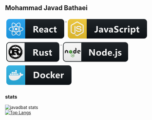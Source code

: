 ## Mohammad Javad Bathaei

<p align="left">
    <a href="#">
    <img src="images/stack/frameworks/react.svg" alt="react" style="vertical-align:top; margin:6px 4px">
  </a>
    <a href="#">
    <img src="images/stack/languages/js.svg" alt="js" style="vertical-align:top; margin:6px 4px">
  </a>
    <a href="#">
    <img src="images/stack/languages/rust.svg" alt="rust" style="vertical-align:top; margin:6px 4px">
  </a>
      <a href="#">
    <img src="images/stack/frameworks/nodejs.svg" alt="nodejs" style="vertical-align:top; margin:6px 4px">
  </a>
    <a href="#">
    <img src="images/stack/tools/docker.svg" alt="docker" style="vertical-align:top; margin:6px 4px">
  </a>
</p>

### stats

![javadbat stats](https://github-readme-stats.vercel.app/api?username=javadbat&show_icons=true&theme=transparent)  
[![Top Langs](https://github-readme-stats.vercel.app/api/top-langs/?username=javadbat)](https://github.com/anuraghazra/github-readme-stats)
